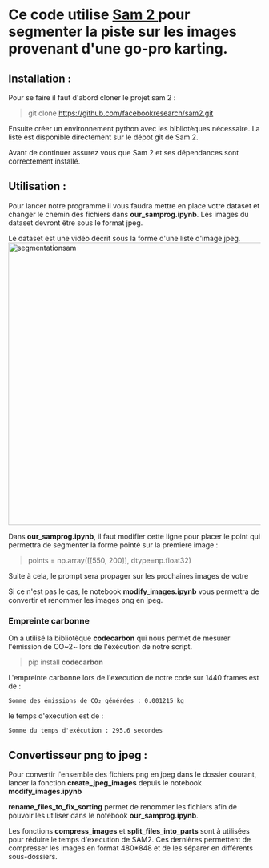 # Ce code utilise [ Sam 2 ](https://github.com/facebookresearch/sam2?tab=readme-ov-file) pour segmenter la piste sur les images provenant d'une go-pro karting. 

## Installation :

Pour se faire il faut d'abord cloner le projet sam 2 : 
> git clone https://github.com/facebookresearch/sam2.git

Ensuite créer un environnement python avec les bibliotèques nécessaire. La liste est disponible directement sur le dépot git de Sam 2.

Avant de continuer assurez vous que Sam 2 et ses dépendances sont correctement installé. 

## Utilisation :

Pour lancer notre programme il vous faudra mettre en place votre dataset et changer le chemin des fichiers dans **our_samprog.ipynb**. Les images du dataset devront être sous le format jpeg.

Le dataset est une vidéo décrit sous la forme d'une liste d'image jpeg.
<img width="564" alt="segmentationsam" src="https://github.com/user-attachments/assets/99bdfbe0-ce6e-42c2-a48a-46b4a3ca998f" />

Dans **our_samprog.ipynb**, il faut modifier cette ligne pour placer le point qui permettra de segmenter la forme pointé sur la premiere image : 
> points = np.array([[550, 200]], dtype=np.float32)

Suite à cela, le prompt sera propager sur les prochaines images de votre 

Si ce n'est pas le cas, le notebook **modify_images.ipynb** vous permettra de convertir et renommer les images png en jpeg. 

### Empreinte carbonne 

On a utilisé la bibliotèque **codecarbon** qui nous permet de mesurer l'émission de CO~2~ lors de l'éxécution de notre script.

> pip install **codecarbon**

L'empreinte carbonne lors de l'execution de notre code sur 1440 frames est de :
```
Somme des émissions de CO₂ générées : 0.001215 kg
```
le temps d'execution est de : 
```
Somme du temps d'exécution : 295.6 secondes
```

## Convertisseur png to jpeg :

Pour convertir l'ensemble des fichiers png en jpeg dans le dossier courant, lancer la fonction **create_jpeg_images** depuis le notebook **modify_images.ipynb** 

**rename_files_to_fix_sorting** permet de renommer les fichiers afin de pouvoir les utiliser dans le notebook **our_samprog.ipynb**.

Les fonctions **compress_images** et **split_files_into_parts** sont à utilisées pour réduire le temps d'execution de SAM2. Ces dernières permettent de compresser les images en format 480*848 et de les séparer en différents sous-dossiers.




